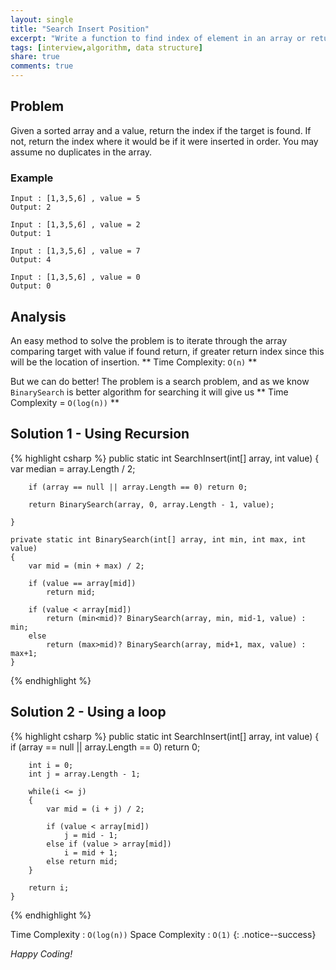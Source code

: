 ```yaml
---
layout: single
title: "Search Insert Position"
excerpt: "Write a function to find index of element in an array or return, and if not found return index where it should be inserted in order."
tags: [interview,algorithm, data structure]
share: true
comments: true
---
```


## Problem

Given a sorted array and a value, return the index if the target is found. If not, return the index where it would be if it were inserted in order. You may assume no duplicates in the array.

### Example

    Input : [1,3,5,6] , value = 5
    Output: 2

    Input : [1,3,5,6] , value = 2
    Output: 1

    Input : [1,3,5,6] , value = 7
    Output: 4

    Input : [1,3,5,6] , value = 0
    Output: 0

## Analysis

An easy method to solve the problem is to iterate through the array comparing target with value if found return, if greater return index since this will be the location of insertion. ** Time Complexity: `O(n)` **

But we can do better! The problem is a search problem, and as we know `BinarySearch` is better algorithm for searching it will give us ** Time Complexity = `O(log(n))` **

## Solution 1 - Using Recursion

{% highlight csharp %}
    public static int SearchInsert(int[] array, int value)
    {
        var median = array.Length / 2;

        if (array == null || array.Length == 0) return 0;

        return BinarySearch(array, 0, array.Length - 1, value);

    }

    private static int BinarySearch(int[] array, int min, int max, int value)
    {
        var mid = (min + max) / 2;

        if (value == array[mid])
            return mid;

        if (value < array[mid])
            return (min<mid)? BinarySearch(array, min, mid-1, value) : min;
        else
            return (max>mid)? BinarySearch(array, mid+1, max, value) : max+1;
    }
{% endhighlight %}

## Solution 2 - Using a loop

{% highlight csharp %}
    public static int SearchInsert(int[] array, int value)
    {
        if (array == null || array.Length == 0) return 0;

        int i = 0;
        int j = array.Length - 1;

        while(i <= j)
        {
            var mid = (i + j) / 2;

            if (value < array[mid])
                j = mid - 1;
            else if (value > array[mid])
                i = mid + 1;
            else return mid;
        }

        return i;
    }
{% endhighlight %}

Time Complexity  : `O(log(n))`
Space Complexity : `O(1)`
{: .notice--success}

_Happy Coding!_